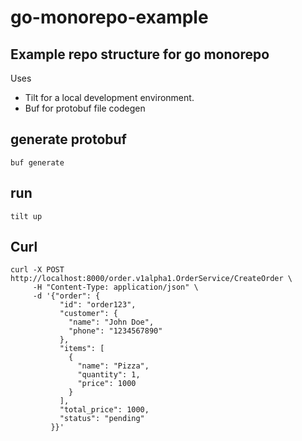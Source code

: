 # go-monorepo-example

## Example repo structure for go monorepo

Uses 
- Tilt for a local development environment.
- Buf for protobuf file codegen

## generate protobuf
```
buf generate
```

## run
```
tilt up
```

## Curl
```
curl -X POST http://localhost:8000/order.v1alpha1.OrderService/CreateOrder \
     -H "Content-Type: application/json" \
     -d '{"order": {
           "id": "order123",
           "customer": {
             "name": "John Doe",
             "phone": "1234567890"
           },
           "items": [
             {
               "name": "Pizza",
               "quantity": 1,
               "price": 1000
             }
           ],
           "total_price": 1000,
           "status": "pending"
         }}'
```
